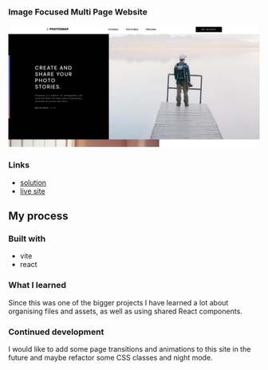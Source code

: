 ### Image Focused Multi Page Website

![](./screenshot.png)

### Links

- [solution](https://www.frontendmentor.io/solutions/photography-page-using-react-m8OuzfOEuZ)
- [live site](https://glittery-cocada-f721be.netlify.app/)

## My process

### Built with

- vite
- react

### What I learned

Since this was one of the bigger projects I have learned a lot about organising files and assets, as well as using shared React components. 

### Continued development

I would like to add some page transitions and animations to this site in the future and maybe refactor some CSS classes and night mode. 
